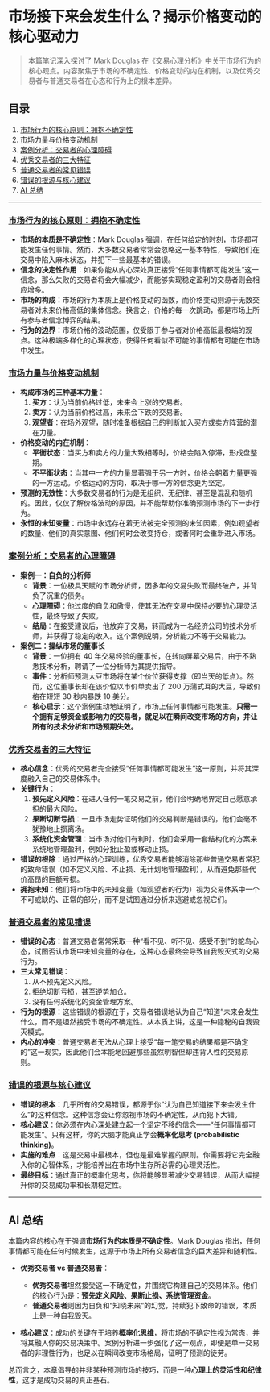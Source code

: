 # 市场接下来会发生什么？揭示价格变动的核心驱动力

> 本篇笔记深入探讨了 Mark Douglas 在《交易心理分析》中关于市场行为的核心观点。内容聚焦于市场的不确定性、价格变动的内在机制，以及优秀交易者与普通交易者在心态和行为上的根本差异。

## 目录

1.  [市场行为的核心原则：拥抱不确定性](#市场行为的核心原则拥抱不确定性)
2.  [市场力量与价格变动机制](#市场力量与价格变动机制)
3.  [案例分析：交易者的心理障碍](#案例分析交易者的心理障碍)
4.  [优秀交易者的三大特征](#优秀交易者的三大特征)
5.  [普通交易者的常见错误](#普通交易者的常见错误)
6.  [错误的根源与核心建议](#错误的根源与核心建议)
7.  [AI 总结](#ai-总结)

---

### [市场行为的核心原则：拥抱不确定性](https://www.youtube.com/watch?v=ZC0yyBcjxTY&t=0s)

-   **市场的本质是不确定性**：Mark Douglas 强调，在任何给定的时刻，市场都可能发生任何事情。然而，大多数交易者常常会忽略这一基本特性，导致他们在交易中陷入麻木状态，并犯下一些最基本的错误。
-   **信念的决定性作用**：如果你能从内心深处真正接受“任何事情都可能发生”这一信念，那么失败的交易者将会大幅减少，而能够实现稳定盈利的交易者则会相应增多。
-   **市场的构成**：市场的行为本质上是价格变动的函数，而价格变动则源于无数交易者对未来价格高低的集体信念。换言之，价格的每一次跳动，都是市场上所有参与者信念博弈的结果。
-   **行为的边界**：市场价格的波动范围，仅受限于参与者对价格高低最极端的观点。这种极端多样化的心理状态，使得任何看似不可能的事情都有可能在市场中发生。

### [市场力量与价格变动机制](https://www.youtube.com/watch?v=ZC0yyBcjxTY&t=64s)

-   **构成市场的三种基本力量**：
    1.  **买方**：认为当前价格过低，未来会上涨的交易者。
    2.  **卖方**：认为当前价格过高，未来会下跌的交易者。
    3.  **观望者**：在场外观望，随时准备根据自己的判断加入买方或卖方阵营的潜在力量。
-   **价格变动的内在机制**：
    -   **平衡状态**：当买方和卖方的力量大致相等时，价格会陷入停滞，形成盘整期。
    -   **不平衡状态**：当其中一方的力量显著强于另一方时，价格会朝着力量更强的一方运动。价格运动的方向，取决于哪一方的信念更为坚定。
-   **预测的无效性**：大多数交易者的行为是无组织、无纪律、甚至是混乱和随机的。因此，仅仅了解价格波动的原因，并不能帮助你准确预测市场的下一步行为。
-   **永恒的未知变量**：市场中永远存在着无法被完全预测的未知因素，例如观望者的数量、他们的真实意图、他们何时会改变持仓，或者何时会重新进入市场。

### [案例分析：交易者的心理障碍](https://www.youtube.com/watch?v=ZC0yyBcjxTY&t=142s)

-   **案例一：自负的分析师**
    -   **背景**：一位极具天赋的市场分析师，因多年的交易失败而最终破产，并背负了沉重的债务。
    -   **心理障碍**：他过度的自负和傲慢，使其无法在交易中保持必要的心理灵活性，最终导致了失败。
    -   **结局**：在接受建议后，他放弃了交易，转而成为一名经济公司的技术分析师，并获得了稳定的收入。这个案例说明，分析能力不等于交易能力。
-   **案例二：操纵市场的董事长**
    -   **背景**：一位拥有 40 年交易经验的董事长，在转向屏幕交易后，由于不熟悉技术分析，聘请了一位分析师为其提供指导。
    -   **事件**：分析师预测大豆市场将在某个价位获得支撑（即当天的低点）。然而，这位董事长却在该价位以市价单卖出了 200 万蒲式耳的大豆，导致价格在短短 30 秒内暴跌 10 美分。
    -   **核心启示**：这个案例生动地证明了，市场上任何事情都可能发生。**只需一个拥有足够资金或影响力的交易者，就足以在瞬间改变市场的方向，并让所有的技术分析和市场预期失效。**

### [优秀交易者的三大特征](https://www.youtube.com/watch?v=ZC0yyBcjxTY&t=433s)

-   **核心信念**：优秀的交易者完全接受“任何事情都可能发生”这一原则，并将其深度融入自己的交易体系中。
-   **关键行为**：
    1.  **预先定义风险**：在进入任何一笔交易之前，他们会明确地界定自己愿意承担的最大风险。
    2.  **果断切断亏损**：一旦市场走势证明他们的交易判断是错误的，他们会毫不犹豫地止损离场。
    3.  **系统化资金管理**：当市场对他们有利时，他们会采用一套结构化的方案来系统地管理盈利，例如分批止盈或移动止损。
-   **错误的根除**：通过严格的心理训练，优秀交易者能够消除那些普通交易者常犯的致命错误（如不定义风险、不止损、无计划地管理盈利），从而避免那些代价高昂的巨额亏损。
-   **拥抱未知**：他们将市场中的未知变量（如观望者的行为）视为交易体系中一个不可或缺的、正常的部分，而不是试图通过分析来逃避或忽视它们。

### [普通交易者的常见错误](https://www.youtube.com/watch?v=ZC0yyBcjxTY&t=585s)

-   **错误的心态**：普通交易者常常采取一种“看不见、听不见、感受不到”的鸵鸟心态，试图否认市场中未知变量的存在，这种心态最终会导致自我毁灭式的交易行为。
-   **三大常见错误**：
    1.  从不预先定义风险。
    2.  拒绝切断亏损，甚至逆势加仓。
    3.  没有任何系统化的资金管理方案。
-   **行为的根源**：这些错误的根源在于，交易者错误地认为自己“知道”未来会发生什么，而不是坦然接受市场的不确定性。从本质上讲，这是一种隐秘的自我毁灭模式。
-   **内心的冲突**：普通交易者无法从心理上接受“每一笔交易的结果都是不确定的”这一现实，因此他们会本能地回避那些虽然明智但却违背人性的交易原则。

### [错误的根源与核心建议](https://www.youtube.com/watch?v=ZC0yyBcjxTY&t=626s)

-   **错误的根本**：几乎所有的交易错误，都源于你“认为自己知道接下来会发生什么”的这种信念。这种信念会让你忽视市场的不确定性，从而犯下大错。
-   **核心建议**：你必须在内心深处建立起一个坚定不移的信念——“任何事情都可能发生”。只有这样，你的大脑才能真正学会**概率化思考 (probabilistic thinking)**。
-   **实施的难点**：这是交易中最根本，但也是最难掌握的原则。你需要将它完全融入你的心智体系，才能培养出在市场中生存所必需的心理灵活性。
-   **最终目标**：通过真正的概率化思考，你将能够显著减少交易错误，从而大幅提升你的交易成功率和长期稳定性。

---

## AI 总结

本篇内容的核心在于强调**市场行为的本质是不确定性**。Mark Douglas 指出，任何事情都可能在任何时候发生，这源于市场上所有交易者信念的巨大差异和随机性。

-   **优秀交易者 vs 普通交易者**：
    -   **优秀交易者**坦然接受这一不确定性，并围绕它构建自己的交易体系。他们的核心行为是：**预先定义风险、果断止损、系统管理资金**。
    -   **普通交易者**则因为自负和“知晓未来”的幻觉，持续犯下致命的错误，本质上是一种自我毁灭。

-   **核心建议**：成功的关键在于培养**概率化思维**，将市场的不确定性视为常态，并将其融入你的交易决策中。案例分析进一步强化了这一观点，即便是单一交易者的非理性行为，也足以在瞬间改变市场格局，证明了预测的徒劳。

总而言之，本章倡导的并非某种预测市场的技巧，而是一种**心理上的灵活性和纪律性**，这才是成功交易的真正基石。
